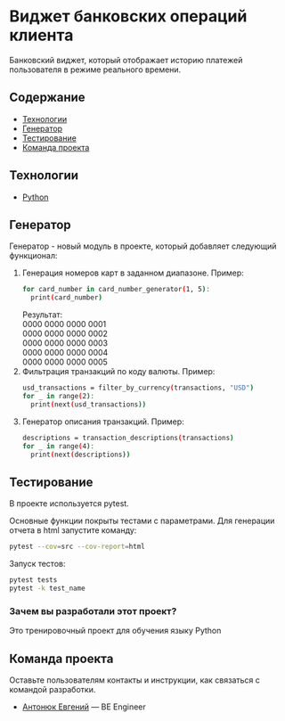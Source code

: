 # Виджет банковских операций клиента
Банковский виджет, который отображает историю платежей пользователя в режиме реального времени. 

## Содержание
- [Технологии](#технологии)
- [Генератор](#генератор)
- [Тестирование](#тестирование)
- [Команда проекта](#команда-проекта)

## Технологии
- [Python](https://www.python.org/)

## Генератор
Генератор - новый модуль в проекте, который добавляет следующий функционал:
 1. Генерация номеров карт в заданном диапазоне. Пример:
    ```sh
    for card_number in card_number_generator(1, 5):
      print(card_number)
    ```
    Результат:\
    0000 0000 0000 0001\
    0000 0000 0000 0002\
    0000 0000 0000 0003\
    0000 0000 0000 0004\
    0000 0000 0000 0005
 2. Фильтрация транзакций по коду валюты. Пример:
    ```sh
    usd_transactions = filter_by_currency(transactions, "USD")
    for _ in range(2):
      print(next(usd_transactions))
    ```
 3. Генератор описания транзакций. Пример: 
    ```sh
    descriptions = transaction_descriptions(transactions)
    for _ in range(4):
      print(next(descriptions))
    ```
 


## Тестирование
В проекте используется pytest. 

Основные функции покрыты тестами с параметрами. Для генерации отчета в html запустите команду:
```sh
pytest --cov=src --cov-report=html
```
Запуск тестов:
```sh
pytest tests
pytest -k test_name
```

### Зачем вы разработали этот проект?
Это тренировочный проект для обучения языку Python

## Команда проекта
Оставьте пользователям контакты и инструкции, как связаться с командой разработки.

- [Антонюк Евгений](evgeniiantonyuk@gmail.com) — BE Engineer

